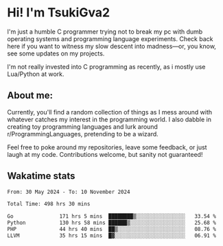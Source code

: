 # Hi! I'm TsukiGva2

I'm just a humble C programmer trying not to break my pc with dumb operating systems and programming language experiments. Check back here if you want to witness my slow descent into madness—or, you know, see some updates on my projects.

I'm not really invested into C programming as recently, as i mostly use Lua/Python at work.

## About me:

Currently, you'll find a random collection of things as I mess around with whatever catches my interest in the programming world. I also dabble in creating toy programming languages and lurk around r/ProgrammingLanguages, pretending to be a wizard.

Feel free to poke around my repositories, leave some feedback, or just laugh at my code. Contributions welcome, but sanity not guaranteed!

## Wakatime stats
<!--START_SECTION:waka-->

```txt
From: 30 May 2024 - To: 10 November 2024

Total Time: 498 hrs 30 mins

Go               171 hrs 5 mins  ████████▒░░░░░░░░░░░░░░░░   33.54 %
Python           130 hrs 58 mins ██████▒░░░░░░░░░░░░░░░░░░   25.68 %
PHP              44 hrs 40 mins  ██▒░░░░░░░░░░░░░░░░░░░░░░   08.76 %
LLVM             35 hrs 15 mins  █▓░░░░░░░░░░░░░░░░░░░░░░░   06.91 %
```

<!--END_SECTION:waka-->
